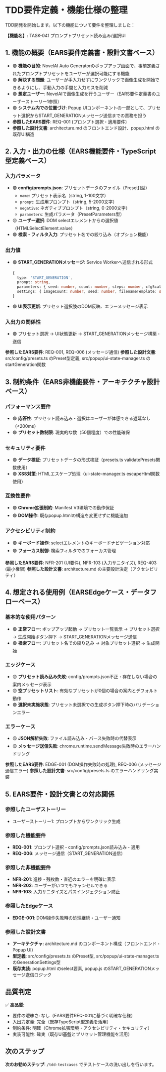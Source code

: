 # TDD要件定義・機能仕様の整理

TDD開発を開始します。以下の機能について要件を整理しました：

**【機能名】**: TASK-041 プロンプトプリセット読み込み/選択UI

## 1. 機能の概要（EARS要件定義書・設計文書ベース）

- 🟢 **機能の目的**: NovelAI Auto Generatorのポップアップ画面で、事前定義されたプロンプトプリセットをユーザーが選択可能にする機能
- 🟢 **解決する問題**: ユーザーが手入力せずにワンクリックで画像生成を開始できるようにし、手動入力の手間と入力ミスを削減
- 🟢 **想定ユーザー**: NovelAIで画像生成を行うユーザー（EARS要件定義書のユーザーストーリー1参照）
- 🟢 **システム内での位置づけ**: Popup UIコンポーネントの一部として、プリセット選択からSTART_GENERATIONメッセージ送信までの責務を担う
- **参照したEARS要件**: REQ-001 (プロンプト選択・適用要件)
- **参照した設計文書**: architecture.md のフロントエンド設計、popup.html の既存UI構造

## 2. 入力・出力の仕様（EARS機能要件・TypeScript型定義ベース）

### 入力パラメータ
- 🟢 **config/prompts.json**: プリセットデータのファイル（Preset[]型）
  - `name`: プリセット表示名（string, 1-100文字）
  - `prompt`: 生成用プロンプト（string, 5-2000文字）
  - `negative`: ネガティブプロンプト（string, 0-2000文字）
  - `parameters`: 生成パラメータ（PresetParameters型）
- 🟡 **ユーザー選択**: DOM selectエレメントからの選択値（HTMLSelectElement.value）
- 🟢 **検索・フィルタ入力**: プリセット名での絞り込み（オプション機能）

### 出力値
- 🟢 **START_GENERATIONメッセージ**: Service Workerへ送信される形式
  ```typescript
  {
    type: 'START_GENERATION',
    prompt: string,
    parameters: { seed: number, count: number, steps: number, cfgScale: number, sampler: string },
    settings: { imageCount: number, seed: number, filenameTemplate: string }
  }
  ```
- 🟢 **UI表示更新**: プリセット選択肢のDOM反映、エラーメッセージ表示

### 入出力の関係性
- 🟢 プリセット選択 → UI状態更新 → START_GENERATIONメッセージ構築・送信

**参照したEARS要件**: REQ-001, REQ-006 (メッセージ通信)
**参照した設計文書**: src/config/presets.ts のPreset型定義, src/popup/ui-state-manager.ts のstartGeneration関数

## 3. 制約条件（EARS非機能要件・アーキテクチャ設計ベース）

### パフォーマンス要件
- 🟢 **応答性**: プリセット読み込み・選択はユーザーが体感できる遅延なし（<200ms）
- 🟢 **プリセット数制限**: 現実的な数（50個程度）での性能確保

### セキュリティ要件
- 🟢 **データ検証**: プリセットデータの形式検証（presets.ts validatePresets関数使用）
- 🟢 **XSS対策**: HTMLエスケープ処理（ui-state-manager.ts escapeHtml関数使用）

### 互換性要件
- 🟢 **Chrome拡張制約**: Manifest V3環境での動作保証
- 🟢 **DOM操作**: 既存popup.htmlの構造を変更せずに機能追加

### アクセシビリティ制約
- 🟢 **キーボード操作**: selectエレメントのキーボードナビゲーション対応
- 🟢 **フォーカス制御**: 検索フィルタでのフォーカス管理

**参照したEARS要件**: NFR-201 (UI要件), NFR-103 (入力サニタイズ), REQ-403 (最小権限)
**参照した設計文書**: architecture.md の主要設計決定（アクセシビリティ）

## 4. 想定される使用例（EARSEdgeケース・データフローベース）

### 基本的な使用パターン
- 🟢 **正常フロー**: ポップアップ起動 → プリセット一覧表示 → プリセット選択 → 生成開始ボタン押下 → START_GENERATIONメッセージ送信
- 🟢 **検索フロー**: プリセット名での絞り込み → 対象プリセット選択 → 生成開始

### エッジケース
- 🟡 **プリセット読み込み失敗**: config/prompts.json不正・存在しない場合の案内メッセージ表示
- 🟡 **空プリセットリスト**: 有効なプリセットが0個の場合の案内とデフォルト動作
- 🟢 **選択未実施状態**: プリセット未選択での生成ボタン押下時のバリデーションエラー

### エラーケース
- 🟡 **JSON解析失敗**: ファイル読み込み・パース失敗時の代替表示
- 🟡 **メッセージ送信失敗**: chrome.runtime.sendMessage失敗時のエラーハンドリング

**参照したEARS要件**: EDGE-001 (DOM操作失敗時の処理), REQ-006 (メッセージ通信エラー)
**参照した設計文書**: src/config/presets.ts のエラーハンドリング実装

## 5. EARS要件・設計文書との対応関係

### 参照したユーザストーリー
- ユーザーストーリー1: プロンプトからワンクリック生成

### 参照した機能要件
- **REQ-001**: プロンプト選択・config/prompts.json読み込み・適用
- **REQ-006**: メッセージ通信（START_GENERATION送信）

### 参照した非機能要件
- **NFR-201**: 進捗・残枚数・直近のエラーを明確に表示
- **NFR-202**: ユーザーがいつでもキャンセルできる
- **NFR-103**: 入力サニタイズとパスインジェクション防止

### 参照したEdgeケース
- **EDGE-001**: DOM操作失敗時の処理継続・ユーザー通知

### 参照した設計文書
- **アーキテクチャ**: architecture.md のコンポーネント構成（フロントエンド・Popup UI）
- **型定義**: src/config/presets.ts のPreset型, src/popup/ui-state-manager.ts のGenerationSettings型
- **既存実装**: popup.html のselect要素, popup.js のSTART_GENERATIONメッセージ送信ロジック

## 品質判定

✅ **高品質**:
- 要件の曖昧さ: なし（EARS要件REQ-001に基づく明確な仕様）
- 入出力定義: 完全（既存TypeScript型定義を活用）
- 制約条件: 明確（Chrome拡張環境・アクセシビリティ・セキュリティ）
- 実装可能性: 確実（既存UI基盤とプリセット管理機能を活用）

## 次のステップ

**次のお勧めステップ**: `/tdd-testcases` でテストケースの洗い出しを行います。